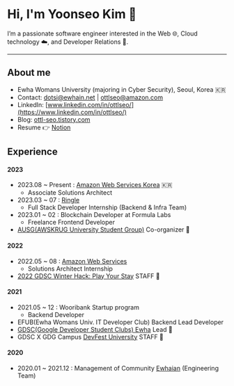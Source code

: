 # Hi, I'm Yoonseo Kim 👋
I’m a passionate software engineer interested in the Web 🌐, Cloud technology ☁️, and Developer Relations 🥑.  

- - -

## About me
- Ewha Womans University (majoring in Cyber Security), Seoul, Korea 🇰🇷
- Contact: dotsi@ewhain.net | ottlseo@amazon.com
- LinkedIn: [www.linkedin.com/in/ottlseo/](https://www.linkedin.com/in/ottlseo/)
- Blog: [ottl-seo.tistory.com](https://ottl-seo.tistory.com/)
- Resume 👉 [Notion](https://yoonseo.notion.site/Yoonseo-Kim-fbbf3a2a865b4d63b6e86ee1478e23c8) 

## Experience
#### 2023
- 2023.08 ~ Present : [Amazon Web Services Korea](https://github.com/aws) 🇰🇷
  - Associate Solutions Architect
- 2023.03 ~ 07 : [Ringle](https://www.ringleplus.com/en/student/landing/team)
  - Full Stack Developer Internship (Backend & Infra Team)
- 2023.01 ~ 02 : Blockchain Developer at Formula Labs
  - Freelance Frontend Developer
- [AUSG(AWSKRUG University Student Group)](https://ausg.me/) Co-organizer 🥑 

#### 2022
- 2022.05 ~ 08 : [Amazon Web Services](https://github.com/aws)
  - Solutions Architect Internship
- [2022 GDSC Winter Hack: Play Your Stay](https://gdsckoreahackathon2022.github.io/) STAFF 🥑 

#### 2021
- 2021.05 ~ 12 : Wooribank Startup program 
  - Backend Developer
- EFUB(Ewha Womans Univ. IT Developer Club) Backend Lead Developer
- [GDSC(Google Developer Student Clubs) Ewha](https://gdscewha.tistory.com/) Lead 🥑 
- GDSC X GDG Campus [DevFest University](https://festa.io/events/1862/) STAFF 🥑 

#### 2020
- 2020.01 ~ 2021.12 : Management of Community [Ewhaian](https://www.ewhaian.com/) (Engineering Team)
